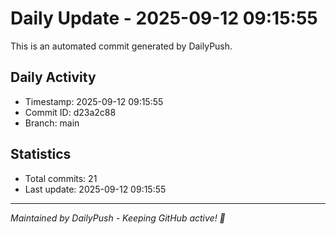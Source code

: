 # Daily Update - 2025-09-12 09:15:55

This is an automated commit generated by DailyPush.

## Daily Activity
- Timestamp: 2025-09-12 09:15:55
- Commit ID: d23a2c88
- Branch: main

## Statistics
- Total commits: 21
- Last update: 2025-09-12 09:15:55

---
*Maintained by DailyPush - Keeping GitHub active! 🚀*
